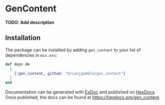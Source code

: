# GenContent

**TODO: Add description**

## Installation

The package can be installed by adding `gen_content` to your list of dependencies in `mix.exs`:

```elixir
def deps do
  [
    {:gen_content, github: "brianjgamble/gen_content"}
  ]
end
```

Documentation can be generated with [ExDoc](https://github.com/elixir-lang/ex_doc)
and published on [HexDocs](https://hexdocs.pm). Once published, the docs can
be found at <https://hexdocs.pm/gen_content>.

